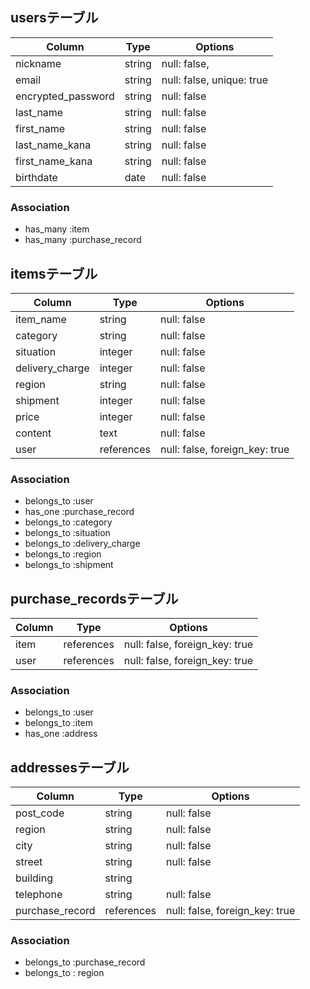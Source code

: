 ## usersテーブル

| Column              | Type       | Options                        |
| ------              | ---------- | ------------------------------ |
| nickname            | string     | null: false,                   |
| email               | string     | null: false, unique: true      |
| encrypted_password  | string     | null: false                    |
| last_name           | string     | null: false                    |
| first_name          | string     | null: false                    |
| last_name_kana      | string     | null: false                    |
| first_name_kana     | string     | null: false                    |
| birthdate           | date       | null: false                    |

### Association
- has_many :item
- has_many :purchase_record

## itemsテーブル

| Column              | Type       | Options                        |
| ------              | ---------- | ------------------------------ |
| item_name           | string     | null: false                    |
| category            | string     | null: false                    |
| situation           | integer    | null: false                    |
| delivery_charge     | integer    | null: false                    |
| region              | string     | null: false                    |
| shipment            | integer    | null: false                    |
| price               | integer    | null: false                    |
| content             | text       | null: false                    |
| user                | references | null: false, foreign_key: true |

### Association
- belongs_to :user
- has_one :purchase_record
- belongs_to :category
- belongs_to :situation
- belongs_to :delivery_charge
- belongs_to :region
- belongs_to :shipment


## purchase_recordsテーブル

| Column              | Type       | Options                        |
| ------              | ---------- | ------------------------------ |
| item                | references | null: false, foreign_key: true |
| user                | references | null: false, foreign_key: true |

### Association
- belongs_to :user
- belongs_to :item
- has_one :address

## addressesテーブル
| Column              | Type       | Options                        |
| ------              | ---------- | ------------------------------ |
| post_code           | string     | null: false                    |
| region              | string     | null: false                    |
| city                | string     | null: false                    |
| street              | string     | null: false                    |
| building            | string     |                                |
| telephone           | string     | null: false                    |
| purchase_record     | references | null: false, foreign_key: true |

### Association
- belongs_to :purchase_record
- belongs_to : region
